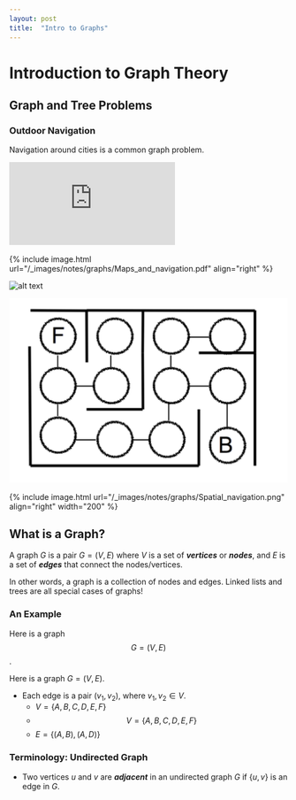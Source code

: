 ```yaml
---
layout: post
title:  "Intro to Graphs"
---
```


# Introduction to Graph Theory


## Graph and Tree Problems 

### Outdoor Navigation

Navigation around cities is a common graph problem. 



![alt text](https://jumping-blocks.github.io/dsa-course-explore/_images/notes/graphs/Maps_and_navigation.pdf "Map of LA showing nodes and paths")


{% include image.html url="/_images/notes/graphs/Maps_and_navigation.pdf" align="right" %}


![alt text](https://jumping-blocks.github.io/dsa-course-explore/_images/notes/graphs/Spatial_navigation.png "Map of inside space to navigate")


![alt text](_images/notes/graphs/Spatial_navigation.png "Map of inside space to navigate, relative URL")

{% include image.html url="/_images/notes/graphs/Spatial_navigation.png" align="right" width="200" %}




## What is a Graph? 

A graph $G$ is a pair $G = (V, E)$ where $V$ is a set of ***vertices*** or ***nodes***, and $E$ is a set of ***edges*** that connect the nodes/vertices. 

In other words, a graph is a collection of nodes and edges. Linked lists and trees are all special cases of graphs! 

### An Example


Here is a graph $$G = (V, E)$$. 

Here is a graph $G = (V, E)$. 

* Each edge is a pair $(v_1, v_2)$, where $v_1, v_2 \in V$. 
   * $V = \{ A, B, C, D, E, F \}$
   * $$V = \{ A, B, C, D, E, F \}$$ 
   * $E = \{ (A, B), (A, D) \}$


### Terminology: Undirected Graph

* Two vertices $u$ and $v$ are ***adjacent*** in an undirected graph $G$ if $\{u, v\}$ is an edge in $G$. 
